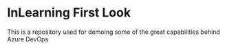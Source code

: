 # InLearning First Look
This is a repository used for demoing some of the great capabilities behind Azure DevOps
